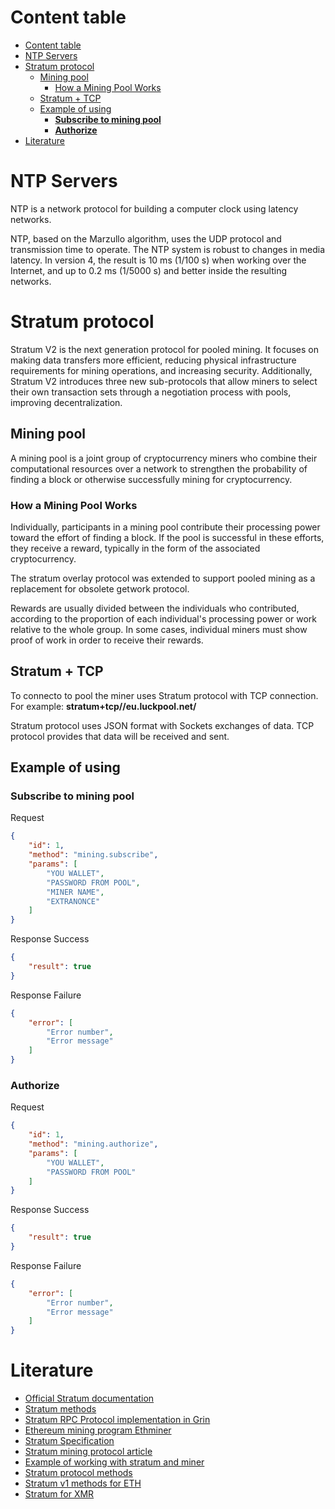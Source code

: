 # Content table
- [Content table](#content-table)
- [NTP Servers](#ntp-servers)
- [Stratum protocol](#stratum-protocol)
  - [Mining pool](#mining-pool)
    - [How a Mining Pool Works](#how-a-mining-pool-works)
  - [Stratum + TCP](#stratum--tcp)
  - [Example of using](#example-of-using)
    - [**Subscribe to mining pool**](#subscribe-to-mining-pool)
    - [**Authorize**](#authorize)
- [Literature](#literature)
# NTP Servers
NTP is a network protocol for building a computer clock using latency networks.

NTP, based on the Marzullo algorithm, uses the UDP protocol and transmission time to operate. The NTP system is robust to changes in media latency. In version 4, the result is 10 ms (1/100 s) when working over the Internet, and up to 0.2 ms (1/5000 s) and better inside the resulting networks.

# Stratum protocol
Stratum V2 is the next generation protocol for pooled mining. It focuses on making data transfers more efficient, reducing physical infrastructure requirements for mining operations, and increasing security. Additionally, Stratum V2 introduces three new sub-protocols that allow miners to select their own transaction sets through a negotiation process with pools, improving decentralization.
## Mining pool
A mining pool is a joint group of cryptocurrency miners who combine their computational resources over a network to strengthen the probability of finding a block or otherwise successfully mining for cryptocurrency. 

### How a Mining Pool Works
Individually, participants in a mining pool contribute their processing power toward the effort of finding a block. If the pool is successful in these efforts, they receive a reward, typically in the form of the associated cryptocurrency.

The stratum overlay protocol was extended to support pooled mining as a replacement for obsolete getwork protocol.

Rewards are usually divided between the individuals who contributed, according to the proportion of each individual's processing power or work relative to the whole group. In some cases, individual miners must show proof of work in order to receive their rewards. 
 
## Stratum + TCP
To connecto to pool the miner uses Stratum protocol with TCP connection. For example: **stratum+tcp//eu.luckpool.net/**

Stratum protocol uses JSON format with Sockets exchanges of data. TCP protocol provides that data will be received and sent.

## Example of using
### **Subscribe to mining pool**
Request
```JSON
{
    "id": 1,
    "method": "mining.subscribe",
    "params": [
        "YOU WALLET",
        "PASSWORD FROM POOL",
        "MINER NAME",
        "EXTRANONCE"
    ]
}
```

Response Success
```JSON
{
    "result": true
}
```

Response Failure
```JSON
{
    "error": [
        "Error number",
        "Error message"
    ]
}
```

### **Authorize**
Request
```JSON
{
    "id": 1,
    "method": "mining.authorize",
    "params": [
        "YOU WALLET",
        "PASSWORD FROM POOL"
    ]
}
```

Response Success
```JSON
{
    "result": true
}
```

Response Failure
```JSON
{
    "error": [
        "Error number",
        "Error message"
    ]
}
```

# Literature
- [Official Stratum documentation](https://ru.braiins.com/stratum-v2)
- [Stratum methods](https://en.bitcoin.it/wiki/Stratum_mining_protocol#mining.authorize)
- [Stratum RPC Protocol implementation in Grin](https://docs.grin.mw/wiki/api/stratum-rpc/)
- [Ethereum mining program Ethminer](https://programmer.ink/think/ethereum-mining-program-ethminer.html)
- [Stratum Specification](https://mvis.ca/stratum-spec.html)
- [Stratum mining protocol article](https://russianblogs.com/article/92581506828/)
- [Example of working with stratum and miner](https://braiins.com/stratum-v1/docs#example)
- [Stratum protocol methods](https://reference.cash/mining/stratum-protocol)
- [Stratum v1 methods for ETH](https://github.com/sammy007/open-ethereum-pool/blob/master/docs/STRATUM.md)
- [Stratum for XMR](https://github.com/jtgrassie/monero-pool/blob/master/sss.md)




